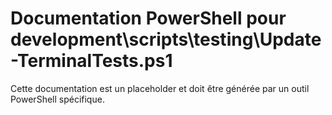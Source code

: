 # Documentation PowerShell pour development\scripts\testing\Update-TerminalTests.ps1

Cette documentation est un placeholder et doit être générée par un outil PowerShell spécifique.
